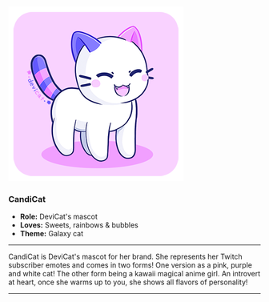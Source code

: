 ![](img/CandiCat.png)

### CandiCat
  * **Role:** DeviCat's mascot
  * **Loves:** Sweets, rainbows & bubbles
  * **Theme:** Galaxy cat

  ---

CandiCat is DeviCat's mascot for her brand. She represents her Twitch subscriber emotes and comes in two forms! One version as a pink, purple and white cat! The other form being a kawaii magical anime girl. An introvert at heart, once she warms up to you, she shows all flavors of personality!

---